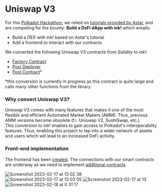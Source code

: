 # Uniswap V3
For this [Polkadot Hackathon](https://www.polkadotglobalseries.com/?utm_source=Discord&utm_medium=socials&utm_campaign=launch), we relied on [tutorials provided by Astar](https://docs.astar.network/docs/build/wasm/from-zero-to-ink-hero/dex/), and are competing for the bounty: **Build a DeFi dApp with ink!** which entails: <br />
- Build a DEX with ink! based on Astar's tutorial
- Add a frontend to interact with our contracts <br />

We converted the following Uniswap V3 contracts from *Solidity* to *ink!*: <br />
- [Factory Contract](https://github.com/Uniswap/v3-core/blob/main/contracts/UniswapV3Factory.sol)
- [Pool Deployer](https://github.com/Uniswap/v3-core/blob/main/contracts/UniswapV3PoolDeployer.sol)
- [Pool Contract](https://github.com/Uniswap/v3-core/blob/main/contracts/UniswapV3Pool.sol)*

\*this conversion is currently in progress as this contract is quite large and calls many other functions from the library.

### Why convert Uniswap V3?
Uniswap V3 comes with many features that makes it one of the most flexible and efficient Automated Market Makers (AMM). Thus, previous AMM versions become obsolete (f.i. Uniswap V2, SushiSwap, etc.). <br />
This conversion to ink! enables to gain access to Polkadot's interoperability features. Thus, enabling this project to tap into a wider network of assets and users which will lead to an increased DeFi activity.



### Front-end implementation
The frontend has been [created](https://dexfrontend-lilac.vercel.app/). The connections with our smart contracts are underway as we need to implement [additional contracts](https://github.com/Uniswap/v3-periphery/tree/main/contracts).

![Screenshot 2023-02-17 at 13 02 38](https://user-images.githubusercontent.com/67859510/219695799-4fc4b143-4317-4d25-a468-7e91f236a4d8.png)
![Screenshot 2023-02-17 at 13 03 05](https://user-images.githubusercontent.com/67859510/219695823-1654cf0e-6a38-4f66-ad14-c9e692308b23.png)
![Screenshot 2023-02-17 at 13](https://user-images.githubusercontent.com/67859510/219697023-8405ebba-920a-43bb-92e7-6bba4f907d72.png)
![Screenshot 2023-02-18 at 0 31 17](https://user-images.githubusercontent.com/67859510/219696884-0d9a5019-ce99-4a8f-9b33-88dde15bf1f7.png)
